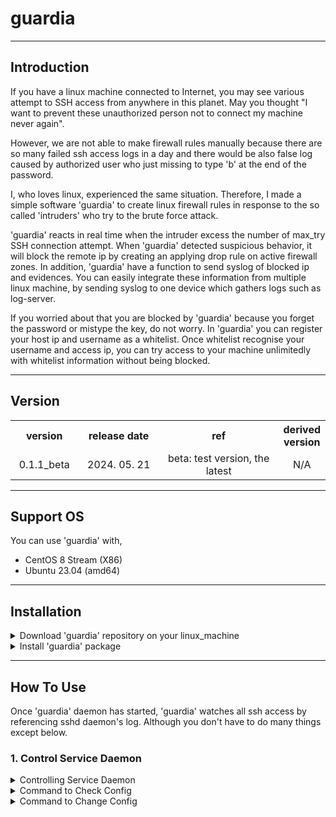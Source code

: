 # guardia

---
## Introduction
If you have a linux machine connected to Internet, you may see various attempt to SSH access from anywhere in this planet.
May you thought "I want to prevent these unauthorized person not to connect my machine never again".

However, we are not able to make firewall rules manually because there are so many failed ssh access logs in a day
 and there would be also false log caused by authorized user who just missing to type 'b' at the end of the password.

I, who loves linux, experienced the same situation. 
Therefore, I made a simple software 'guardia' to create linux firewall rules in response to the so called 'intruders' who try to the brute force attack.

'guardia' reacts in real time when the intruder excess the number of max_try SSH connection attempt.
When 'guardia' detected suspicious behavior, it will block the remote ip by creating an applying drop rule on active firewall zones.
In addition, 'guardia' have a function to send syslog of blocked ip and evidences.
You can easily integrate these information from multiple linux machine, by sending syslog to one device which gathers logs such as log-server.

If you worried about that you are blocked by 'guardia' because you forget the password or mistype the key, do not worry.
In 'guardia' you can register your host ip and username as a whitelist. Once whitelist recognise your username and access ip, 
you can try access to your machine unlimitedly with whitelist information without being blocked.

---
## Version

<table>
    <tr>
       <th style="width:100px;">version</th>
       <th style="width:150px;">release date</th>
       <th style="width:250px;">ref</th>
       <th style="witdh:100px">derived version</th>
    </tr>
    <tr>
       <td style="text-align:center;">0.1.1_beta</td>
       <td style="text-align:center;">2024. 05. 21</td>
       <td style="text-align:center;">beta: test version, the latest</td>
       <td style="text-align:center">N/A</td>
    </tr>
</table>

---
## Support OS

You can use 'guardia' with,
-  CentOS 8 Stream (X86)
-  Ubuntu 23.04 (amd64)

---
## Installation

<details>
<summary>Download 'guardia' repository on your linux_machine</summary>

```commandline
git clone https://github.com/luna-negra/guardia
```
The command above makes you to have the latest version of 'guardia'.
You can see the guardia folder on your path. That folder contains rpm and deb files.

</details>

<details>
<summary>Install 'guardia' package</summary>

Install 'guardia' package with command 'rpm' or 'dpgk'

[ centos 8 ]
```commandline
rpm -ivh guardia-0.1.1_beta-1.el8.x86_64.rpm
```

[ ubuntu 23.04 ]
```commandline
dpkg -l guardia-0.1.1_beta-1.amd64.deb
```

After installing package successfully, 
'guardia' service daemon will be started and enabled. You can check it by using command below.
```commandline
systemctl status guardia
systemctl enable guardia
```

</details>

---
## How To Use

Once 'guardia' daemon has started, 'guardia' watches all ssh access by referencing sshd daemon's log. 
Although you don't have to do many things except below.

### 1. Control Service Daemon
<details>
<summary>Controlling Service Daemon</summary>
Controlling 'guardia' Daemon is common on both ubuntu 23.04 and centos 8 stream

-  Start Daemon
```commandline
systemctl start guardia
```
-  Restart Daemon
```commandline
systemctl restart guardia
```
-  Stop Daemon
```commandline
systemctl stop guardia
```

</details>

<details>
<summary>Command to Check Config</summary>

You can see the config value by using command 'guardia get'
```commandline
guardia get [option]
```

[ options ]
<table>
    <tr>
        <th style="width:100px;">option</th>
        <th style="width:300px;">description</th>
        <th style="width:200px;">value format</th>
    </tr>
    <tr> 
        <td style="text-align:center;">q_size</td>
        <td style="text-align:center;">set the capacity of built-in log queue.<br>Default is 30</td>
        <td style="text-align:center;">integer between 10 ~ 200</td>
    </tr>
    <tr> 
        <td style="text-align:center;">ip</td>
        <td style="text-align:center;">set the endpoint ip <br>where you want to send syslog.</td>
        <td style="text-align:center;">IP version 4 <br> without prefix or subnet. [x.x.x.x]</td>
    </tr>
    <tr> 
        <td style="text-align:center;">port</td>
        <td style="text-align:center;">set the endpoint port <br>where you want to send syslog.</td>
        <td style="text-align:center;">514 or not a well known-port (1024 ~)</td>
    </tr>
    <tr> 
        <td style="text-align:center;">protocol</td>
        <td style="text-align:center;">set the protocol(tcp/udp) to send syslog</td>
        <td style="text-align:center;">'udp' <br>* This version only support udp</td>
    </tr>
    <tr> 
        <td style="text-align:center;">zone</td>
        <td style="text-align:center;">set the firewall zone where the drop rule will be applied.</td>
        <td style="text-align:center;">[active_zone_name1,active_zone_name2...]</td>
    </tr>
    <tr> 
        <td style="text-align:center;">max_try</td>
        <td style="text-align:center;">Max try number of access attempt to block unauthorized connections</td>
        <td style="text-align:center;">integer between 1~10</td>
    </tr>
    <tr>
        <td style="text-align:center;">whitelist</td>
        <td style="text-align:center;">whitelist with searching keyword in prompt - ip and username</td>
        <td style="text-align:center;">string with whitelist search result</td>
    </tr>
    <tr>
        <td style="text-align:center;">log_level</td>
        <td style="text-align:center;">set the 'guardia' log level.</td>
        <td style="text-align:center;">'info' or 'debug'</td>
    </tr>
</table>

</details>

<details>
<summary>Command to Change Config</summary>
You can change the config value by using command 'guardia put'

```commandline
guardia put [option] [value]
```

</details>

